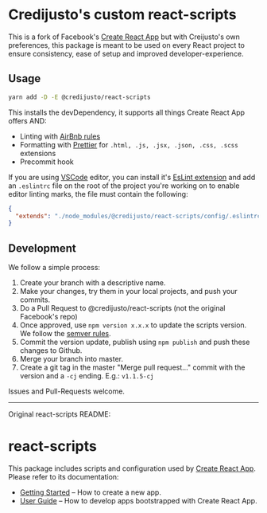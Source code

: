 # Credijusto's custom react-scripts

This is a fork of Facebook's [Create React App](https://github.com/facebook/create-react-app) but with Creijusto's own preferences, this package is meant to be used on every React project to ensure consistency, ease of setup and improved developer-experience.

## Usage

```sh
yarn add -D -E @credijusto/react-scripts
```

This installs the devDependency, it supports all things Create React App offers AND:
- Linting  with [AirBnb rules](https://github.com/airbnb/javascript)
- Formatting with [Prettier](https://github.com/prettier/prettier) for `.html, .js, .jsx, .json, .css, .scss` extensions
- Precommit hook

If you are using [VSCode](https://code.visualstudio.com/) editor, you can install it's [EsLint extension](https://marketplace.visualstudio.com/items?itemName=dbaeumer.vscode-eslint) and add an `.eslintrc` file on the root of the project you're working on to enable editor linting marks, the file must contain the following:

```json
{
  "extends": "./node_modules/@credijusto/react-scripts/config/.eslintrc"
}
```

## Development

We follow a simple process:

1. Create your branch with a descriptive name.
2. Make your changes, try them in your local projects, and push your commits.
3. Do a Pull Request to @credijusto/react-scripts (not the original Facebook's repo)
4. Once approved, use `npm version x.x.x` to update the scripts version. We follow the [semver rules](https://semver.org/).
5. Commit the version update, publish using `npm publish` and push these changes to Github.
6. Merge your branch into master.
7. Create a git tag in the master "Merge pull request..." commit with the version and a `-cj` ending. E.g.: `v1.1.5-cj`

Issues and Pull-Requests welcome.

<hr>

Original react-scripts README:
# react-scripts

This package includes scripts and configuration used by [Create React App](https://github.com/facebook/create-react-app).<br>
Please refer to its documentation:

- [Getting Started](https://github.com/facebook/create-react-app/blob/master/README.md#getting-started) – How to create a new app.
- [User Guide](https://github.com/facebook/create-react-app/blob/master/packages/react-scripts/template/README.md) – How to develop apps bootstrapped with Create React App.
